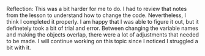 Reflection: This was a bit harder for me to do. I had to review that notes from the lesson to understand how to change the code. Nevertheless, I think I completed it properly. I am happy that I was able to figure it out, but it definetely took a bit of trial and error. Between changing the variable names and making the objects overlap, there were a lot of adjustments that needed to be made. I will continue working on this topic since I noticed I struggled a bit with it.
